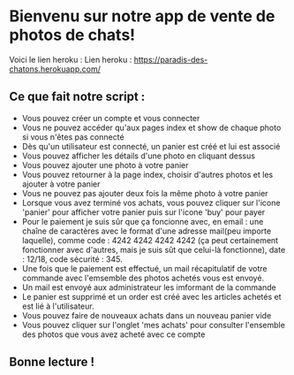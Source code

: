# Bienvenu sur notre app de vente de photos de chats!

Voici le lien heroku :
Lien heroku :  https://paradis-des-chatons.herokuapp.com/

## Ce que fait notre script :
* Vous pouvez créer un compte et vous connecter
* Vous ne pouvez accéder qu'aux pages index et show de chaque photo si vous n'êtes pas connecté
* Dès qu'un utilisateur est connecté, un panier est créé et lui est associé
* Vous pouvez afficher les détails d'une photo en cliquant dessus
* Vous pouvez ajouter une photo à votre panier
* Vous pouvez retourner à la page index, choisir d'autres photos et les ajouter à votre panier
* Vous ne pouvez pas ajouter deux fois la même photo à votre panier
* Lorsque vous avez terminé vos achats, vous pouvez cliquer sur l'icone 'panier' pour afficher votre panier puis sur l'icone 'buy' pour payer
* Pour le paiement je suis sûr que ça foncionne avec, en email : une chaîne de caractères avec le format d'une adresse mail(peu importe laquelle), comme code : 4242 4242 4242 4242 (ça peut certainement fonctionner avec d'autres, mais je suis sût que celui-là fonctionne), date : 12/18, code sécurité : 345.
* Une fois que le paiement est effectué, un mail récapitulatif de votre commande avec l'emsemble des photos achetés vous est envoyé.
* Un mail est envoyé aux administrateur les imformant de la commande
* Le panier est supprimé et un order est créé avec les articles achetés et est lié à l'utilisateur.
* Vous pouvez faire de nouveaux achats dans un nouveau panier vide
* Vous pouvez cliquer sur l'onglet 'mes achats' pour consulter l'ensemble des photos que vous avez acheté avec ce compte

## Bonne lecture !
